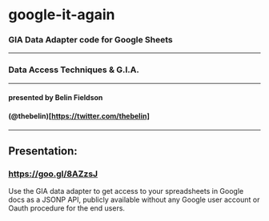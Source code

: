 # google-it-again
### GIA Data Adapter code for Google Sheets
---
### Data Access Techniques & G.I.A.
---
#### presented by Belin Fieldson
#### (@thebelin)[https://twitter.com/thebelin]
---
## Presentation:
### https://goo.gl/8AZzsJ

Use the GIA data adapter to get access to your spreadsheets in Google docs as a JSONP API, publicly available without any Google user account or Oauth procedure for the end users.
